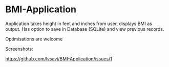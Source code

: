 # BMI-Application
Application takes height in feet and inches from user, displays BMI as output.
Has option to save in Database (SQLite) and view previous records.

Optimisations are welcome

Screenshots: 

https://github.com/lvsavj/BMI-Application/issues/1